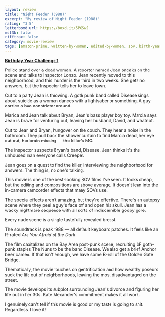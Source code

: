 ```yaml
---
layout: review
title: "Night Feeder (1988)"
excerpt: "My review of Night Feeder (1988)"
rating: "3.5"
letterboxd_url: https://boxd.it/5POSwJ
mst3k: false
rifftrax: false
category: movie-review
tags: [amazon-prime, written-by-women, edited-by-women, sov, birth-year-challenge, byc]
---
```


<b><a href="https://boxd.it/sWI7Y" target="_blank" rel="noopener">Birthday Year Challenge 1</a></b>

Police stand over a dead woman. A reporter named Jean sneaks on the scene and talks to Inspector Lonzo. Jean recently moved to this neighborhood, and this murder is the third in two weeks. She gets no answers, but the Inspector tells her to leave town.

Cut to a party Jean is throwing. A goth punk band called Disease sings about suicide as a woman dances with a lightsaber or something. A guy carries a boa constrictor around.

Marica and Jean talk about Bryan, Jean's bass player boy toy. Marcia says Jean is brave for venturing out, leaving her husband, David, and whatnot.

Cut to Jean and Bryan, hungover on the couch. They hear a noise in the bathroom. They pull back the shower curtain to find Marcia dead, her eye cut out, her brain missing — the killer's MO.

The inspector suspects Bryan's band, Disease. Jean thinks it's the unhoused man everyone calls Creeper.

Jean goes on a quest to find the killer, interviewing the neighborhood for answers. The thing is, no one's talking.

This movie is one of the best-looking SOV films I've seen. It looks cheap, but the editing and compositions are above average. It doesn't lean into the in-camera camcorder effects that many SOVs use.

The special effects aren't amazing, but they're effective. There's an autopsy scene where they peel a guy's face off and open his skull. Jean has a wacky nightmare sequence with all sorts of indiscernible goopy gore.

Every nude scene is a single tastefully revealed breast.

The soundtrack is peak 1988 — all default keyboard patches. It feels like an R-rated <i>Are You Afraid of the Dark</i>.

The film capitalizes on the Bay Area post-punk scene, recruiting SF goth-punk staples The Nuns to be the band Disease. We also get a brief Anchor beer cameo. If that isn't enough, we have some B-roll of the Golden Gate Bridge.

Thematically, the movie touches on gentrification and how wealthy poseurs suck the life out of neighborhoods, leaving the most disadvantaged on the street.

The movie develops its subplot surrounding Jean's divorce and figuring her life out in her 30s. Kate Alexander's commitment makes it all work.

I genuinely can't tell if this movie is good or my taste is going to shit. Regardless, I love it!

